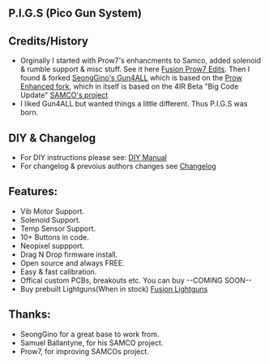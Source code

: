 ## P.I.G.S (Pico Gun System) ##

## Credits/History ##
- Orginally I started with Prow7's enhancments to Samco, added solenoid & rumble support & misc stuff. See it here [Fusion Prow7 Edits](https://github.com/Fusion-Lightguns/Fusion-Light-Gun). Then I found & forked [SeongGino's Gun4ALL](https://github.com/SeongGino/ir-light-gun-plus) which is based on the [Prow Enhanced fork](https://github.com/Prow7/ir-light-gun), which in itself is based on the 4IR Beta "Big Code Update" [SAMCO's project](https://github.com/samuelballantyne/IR-Light-Gun)
- I liked Gun4ALL but wanted things a little different. Thus P.I.G.S was born.

## DIY & Changelog ##
- For DIY instructions please see: [DIY Manual](https://github.com/Fusion-Lightguns/P.I.G.S--Pico-Gun-System/blob/plus/DIY/ReadMe.md)
- For changelog & prevoius authors changes see [Changelog](https://github.com/Fusion-Lightguns/P.I.G.S--Pico-Gun-System/blob/plus/Changelog.md)

## Features: ##
- Vib Motor Support.
- Solenoid Support.
- Temp Sensor Support.
- 10+ Buttons in code.
- Neopixel suppport.
- Drag N Drop firmware install.
- Open source and always FREE.
- Easy & fast calibration.
- Offical custom PCBs, breakouts etc. You can buy --COMING SOON-- 
- Buy prebuilt Lightguns(When in stock) [Fusion Lightguns](https://www.fusionlightguns.com/shop/Light-Guns/6?page=1&limit=30&sort_by=name&sort_order=asc)

## Thanks:
* SeongGino for a great base to work from.
* Samuel Ballantyne, for his SAMCO project.
* Prow7, for improving SAMCOs project.
  
